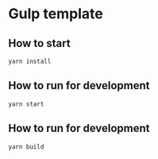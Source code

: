 # Gulp template 

## How to start

`yarn install`

## How to run for development

`yarn start`

## How to run for development

`yarn build`